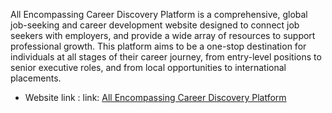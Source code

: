 All Encompassing Career Discovery Platform is a comprehensive, global job-seeking and career development website designed to connect job seekers with employers, and provide a wide array of resources to support professional growth. This platform aims to be a one-stop destination for individuals at all stages of their career journey, from entry-level positions to senior executive roles, and from local opportunities to international placements.

* Website link :  link: [All Encompassing Career Discovery Platform]( https://skills-sphere-efc98.web.app/)




<!-- special features 
* 1. private routes 
* 2. google login, github login
* 3. jwt
* 4. dark and light theme
* 5. env file 
* 4. framer motion in card
* 5. env file 
* 6. swiper js slider
* 7. react tabs  
to run the roject :
1. npm install
2. add your firebase token in firebase.config.js
3. npm run dev-->
